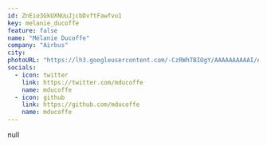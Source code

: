 ```yaml
---
id: ZnEio3GkUXNUuJjcbDvftFawfvu1
key: melanie_ducoffe
feature: false
name: "Mélanie Ducoffe"
company: "Airbus"
city: 
photoURL: "https://lh3.googleusercontent.com/-CzRWhTBIOgY/AAAAAAAAAAI/AAAAAAAAAB8/gXi6gNoC0iY/photo.jpg"
socials:
  - icon: twitter
    link: https://twitter.com/mducoffe
    name: mducoffe
  - icon: github
    link: https://github.com/mducoffe
    name: mducoffe
---
```

null
